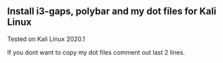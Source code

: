 ## Install i3-gaps, polybar and my dot files for Kali Linux

Tested on Kali Linux 2020.1

If you dont want to copy my dot files comment out last 2 lines.
